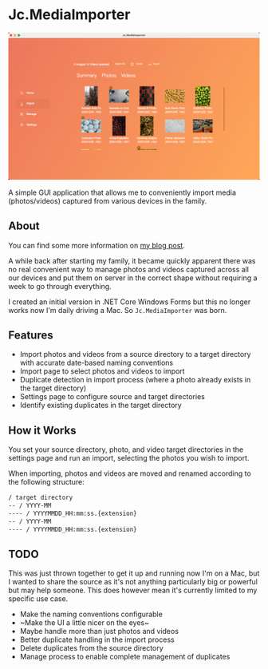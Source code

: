 # Jc.MediaImporter

![](img/Jc.MediaImporter.png)

A simple GUI application that allows me to conveniently import media (photos/videos) captured from various devices in the family.

## About

You can find some more information on [my blog post](https://jcsawyer.com/blog/2024/04/13/modernizing-my-media-importer/).

A while back after starting my family, it became quickly apparent there was no real convenient way to manage photos and videos captured across all our devices and put them on server in the correct shape without requiring a week to go through everything.

I created an initial version in .NET Core Windows Forms but this no longer works now I'm daily driving a Mac. So `Jc.MediaImporter` was born.

## Features
- Import photos and videos from a source directory to a target directory with accurate date-based naming conventions
- Import page to select photos and videos to import
- Duplicate detection in import process (where a photo already exists in the target directory)
- Settings page to configure source and target directories
- Identify existing duplicates in the target directory

## How it Works

You set your source directory, photo, and video target directories in the settings page and run an import, selecting the photos you wish to import.

When importing, photos and videos are moved and renamed according to the following structure:
```
/ target directory
-- / YYYY-MM
---- / YYYYMMDD_HH:mm:ss.{extension}
-- / YYYY-MM
---- / YYYYMMDD_HH:mm:ss.{extension}
```

## TODO

This was just thrown together to get it up and running now I'm on a Mac, but I wanted to share the source as it's not anything particularly big or powerful but may help someone. This does however mean it's currently limited to my specific use case.

- Make the naming conventions configurable
- ~Make the UI a little nicer on the eyes~
- Maybe handle more than just photos and videos
- Better duplicate handling in the import process
- Delete duplicates from the source directory
- Manage process to enable complete management of duplicates
